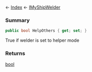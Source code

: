 ← [Index](Api-Index) ← [IMyShipWelder](Sandbox.ModAPI.Ingame.IMyShipWelder)

### Summary

```csharp
public bool HelpOthers { get; set; }
```

True if welder is set to helper mode

### Returns

[bool](https://docs.microsoft.com/en-us/dotnet/api/system.boolean?view=netframework-4.6)

